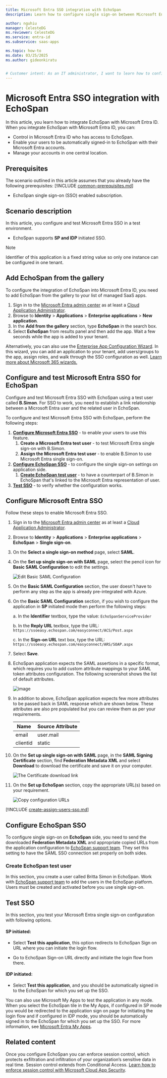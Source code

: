 ```yaml
---
title: Microsoft Entra SSO integration with EchoSpan
description: Learn how to configure single sign-on between Microsoft Entra ID and EchoSpan.

author: nguhiu
manager: CelesteDG
ms.reviewer: CelesteDG
ms.service: entra-id
ms.subservice: saas-apps

ms.topic: how-to
ms.date: 03/25/2025
ms.author: gideonkiratu


# Customer intent: As an IT administrator, I want to learn how to configure single sign-on between Microsoft Entra ID and EchoSpan so that I can control who has access to EchoSpan, enable automatic sign-in with Microsoft Entra accounts, and manage my accounts in one central location.
---
```


# Microsoft Entra SSO integration with EchoSpan

In this article,  you learn how to integrate EchoSpan with Microsoft Entra ID. When you integrate EchoSpan with Microsoft Entra ID, you can:

* Control in Microsoft Entra ID who has access to EchoSpan.
* Enable your users to be automatically signed-in to EchoSpan with their Microsoft Entra accounts.
* Manage your accounts in one central location.

## Prerequisites
The scenario outlined in this article assumes that you already have the following prerequisites:
[!INCLUDE [common-prerequisites.md](~/identity/saas-apps/includes/common-prerequisites.md)]
* EchoSpan single sign-on (SSO) enabled subscription.

## Scenario description

In this article,  you configure and test Microsoft Entra SSO in a test environment.

* EchoSpan supports **SP and IDP** initiated SSO.

> [!NOTE]
> Identifier of this application is a fixed string value so only one instance can be configured in one tenant.

## Add EchoSpan from the gallery

To configure the integration of EchoSpan into Microsoft Entra ID, you need to add EchoSpan from the gallery to your list of managed SaaS apps.

1. Sign in to the [Microsoft Entra admin center](https://entra.microsoft.com) as at least a [Cloud Application Administrator](~/identity/role-based-access-control/permissions-reference.md#cloud-application-administrator).
1. Browse to **Identity** > **Applications** > **Enterprise applications** > **New application**.
1. In the **Add from the gallery** section, type **EchoSpan** in the search box.
1. Select **EchoSpan** from results panel and then add the app. Wait a few seconds while the app is added to your tenant.

 Alternatively, you can also use the [Enterprise App Configuration Wizard](https://portal.office.com/AdminPortal/home?Q=Docs#/azureadappintegration). In this wizard, you can add an application to your tenant, add users/groups to the app, assign roles, and walk through the SSO configuration as well. [Learn more about Microsoft 365 wizards.](/microsoft-365/admin/misc/azure-ad-setup-guides)

<a name='configure-and-test-azure-ad-sso-for-echospan'></a>

## Configure and test Microsoft Entra SSO for EchoSpan

Configure and test Microsoft Entra SSO with EchoSpan using a test user called **B.Simon**. For SSO to work, you need to establish a link relationship between a Microsoft Entra user and the related user in EchoSpan.

To configure and test Microsoft Entra SSO with EchoSpan, perform the following steps:

1. **[Configure Microsoft Entra SSO](#configure-azure-ad-sso)** - to enable your users to use this feature.
    1. **Create a Microsoft Entra test user** - to test Microsoft Entra single sign-on with B.Simon.
    1. **Assign the Microsoft Entra test user** - to enable B.Simon to use Microsoft Entra single sign-on.
1. **[Configure EchoSpan SSO](#configure-echospan-sso)** - to configure the single sign-on settings on application side.
    1. **[Create EchoSpan test user](#create-echospan-test-user)** - to have a counterpart of B.Simon in EchoSpan that's linked to the Microsoft Entra representation of user.
1. **[Test SSO](#test-sso)** - to verify whether the configuration works.

<a name='configure-azure-ad-sso'></a>

## Configure Microsoft Entra SSO

Follow these steps to enable Microsoft Entra SSO.

1. Sign in to the [Microsoft Entra admin center](https://entra.microsoft.com) as at least a [Cloud Application Administrator](~/identity/role-based-access-control/permissions-reference.md#cloud-application-administrator).
1. Browse to **Identity** > **Applications** > **Enterprise applications** > **EchoSpan** > **Single sign-on**.
1. On the **Select a single sign-on method** page, select **SAML**.
1. On the **Set up single sign-on with SAML** page, select the pencil icon for **Basic SAML Configuration** to edit the settings.

   ![Edit Basic SAML Configuration](common/edit-urls.png)

1. On the **Basic SAML Configuration** section, the user doesn't have to perform any step as the app is already pre-integrated with Azure.

1. On the **Basic SAML Configuration** section, if you wish to configure the application in **SP** initiated mode then perform the following steps:

    a. In the **Identifier** textbox, type the value:
    `EchoSpanServiceProvider`

    b. In the **Reply URL** textbox, type the URL:
    `https://ssoeasy.echospan.com/easyconnect/ACS/Post.aspx`

    c. In the **Sign-on URL** text box, type the URL:
    `https://ssoeasy.echospan.com/easyconnect/ARS/SOAP.aspx`

1. Select **Save**.

1. EchoSpan application expects the SAML assertions in a specific format, which requires you to add custom attribute mappings to your SAML token attributes configuration. The following screenshot shows the list of default attributes.

	![image](common/default-attributes.png)

1. In addition to above, EchoSpan application expects few more attributes to be passed back in SAML response which are shown below. These attributes are also pre populated but you can review them as per your requirements.
	
	| Name |  Source Attribute|
	| -----------| --------- |
	| email | user.mail |
    | clientid | static |

1. On the **Set up single sign-on with SAML** page, in the **SAML Signing Certificate** section,  find **Federation Metadata XML** and select **Download** to download the certificate and save it on your computer.

	![The Certificate download link](common/metadataxml.png)

1. On the **Set up EchoSpan** section, copy the appropriate URL(s) based on your requirement.

	![Copy configuration URLs](common/copy-configuration-urls.png)

<a name='create-an-azure-ad-test-user'></a>

[!INCLUDE [create-assign-users-sso.md](~/identity/saas-apps/includes/create-assign-users-sso.md)]

## Configure EchoSpan SSO

To configure single sign-on on **EchoSpan** side, you need to send the downloaded **Federation Metadata XML** and appropriate copied URLs from the application configuration to [EchoSpan support team](mailto:support@echospan.com). They set this setting to have the SAML SSO connection set properly on both sides.

### Create EchoSpan test user

In this section, you create a user called Britta Simon in EchoSpan. Work with [EchoSpan support team](mailto:support@echospan.com) to add the users in the EchoSpan platform. Users must be created and activated before you use single sign-on.

## Test SSO 

In this section, you test your Microsoft Entra single sign-on configuration with following options. 

#### SP initiated:

* Select **Test this application**, this option redirects to EchoSpan Sign on URL where you can initiate the login flow.  

* Go to EchoSpan Sign-on URL directly and initiate the login flow from there.

#### IDP initiated:

* Select **Test this application**, and you should be automatically signed in to the EchoSpan for which you set up the SSO. 

You can also use Microsoft My Apps to test the application in any mode. When you select the EchoSpan tile in the My Apps, if configured in SP mode you would be redirected to the application sign on page for initiating the login flow and if configured in IDP mode, you should be automatically signed in to the EchoSpan for which you set up the SSO. For more information, see [Microsoft Entra My Apps](/azure/active-directory/manage-apps/end-user-experiences#azure-ad-my-apps).

## Related content

Once you configure EchoSpan you can enforce session control, which protects exfiltration and infiltration of your organization’s sensitive data in real time. Session control extends from Conditional Access. [Learn how to enforce session control with Microsoft Cloud App Security](/cloud-app-security/proxy-deployment-aad).
